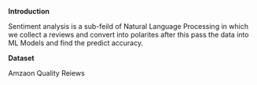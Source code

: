 **Introduction**

Sentiment analysis is a sub-feild of Natural Language Processing in which we collect a reviews and convert into polarites after this pass the data into ML Models and find the predict accuracy.


**Dataset**

Amzaon Quality Reiews






